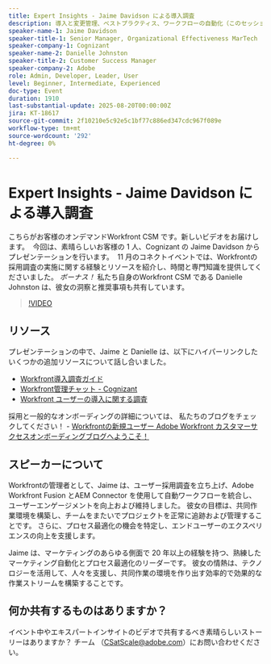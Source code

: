 ```yaml
---
title: Expert Insights - Jaime Davidson による導入調査
description: 導入と変更管理、ベストプラクティス、ワークフローの自動化（このセッションは導入調査、最適化、拡張プロセスに関するものなので、すべてが適切です
speaker-name-1: Jaime Davidson
speaker-title-1: Senior Manager, Organizational Effectiveness MarTech
speaker-company-1: Cognizant
speaker-name-2: Danielle Johnston
speaker-title-2: Customer Success Manager
speaker-company-2: Adobe
role: Admin, Developer, Leader, User
level: Beginner, Intermediate, Experienced
doc-type: Event
duration: 1910
last-substantial-update: 2025-08-20T00:00:00Z
jira: KT-18617
source-git-commit: 2f10210e5c92e5c1bf77c886ed347cdc967f089e
workflow-type: tm+mt
source-wordcount: '292'
ht-degree: 0%

---
```



# Expert Insights - Jaime Davidson による導入調査

こちらがお客様のオンデマンドWorkfront CSM です。新しいビデオをお届けします。  今回は、素晴らしいお客様の 1 人、Cognizant の Jaime Davidson からプレゼンテーションを行います。  11 月のコネクトイベントでは、Workfrontの採用調査の実施に関する経験とリソースを紹介し、時間と専門知識を提供してくださいました。 *ボーナス！* 私たち自身のWorkfront CSM である Danielle Johnston は、彼女の洞察と推奨事項も共有しています。

>[!VIDEO](https://video.tv.adobe.com/v/3469895/?learn=on&enablevpops)

## リソース

プレゼンテーションの中で、Jaime と Danielle は、以下にハイパーリンクしたいくつかの追加リソースについて話し合いました。

* [Workfront導入調査ガイド ](https://cdn.experience.workfront.com/Training/Guides/Customer+Success+at+Scale/Workfront+Guide+to+Adoption+Surveys)
* [Workfront管理チャット - Cognizant](https://cdn.experience.workfront.com/Training/Guides/Customer+Success+at+Scale/Workfront+-+Admin+Chat+20231113+final+GBC)
* [Workfront ユーザーの導入に関する調査 ](https://cdn.experience.workfront.com/Training/Guides/Customer+Success+at+Scale/Workfront+User+Adoption+Survey+2022+final_Admin+chat)

採用と一般的なオンボーディングの詳細については、 私たちのブログをチェックしてください！ - [Workfrontの新規ユーザー Adobe Workfront カスタマーサクセスオンボーディングブログへようこそ！](https://experienceleaguecommunities.adobe.com/t5/workfront-blogs/new-workfront-customers-welcome-to-the-adobe-workfront-customer/ba-p/635927)

## スピーカーについて

Workfrontの管理者として、Jaime は、ユーザー採用調査を立ち上げ、Adobe Workfront Fusion とAEM Connector を使用して自動ワークフローを統合し、ユーザーエンゲージメントを向上および維持しました。 彼女の目標は、共同作業環境を構築し、チームをまたいでプロジェクトを正常に追跡および管理することです。 さらに、プロセス最適化の機会を特定し、エンドユーザーのエクスペリエンスの向上を支援します。

Jaime は、マーケティングのあらゆる側面で 20 年以上の経験を持つ、熟練したマーケティング自動化とプロセス最適化のリーダーです。 彼女の情熱は、テクノロジーを活用して、人々を支援し、共同作業の環境を作り出す効率的で効果的な作業ストリームを構築することです。

## 何か共有するものはありますか？

イベント中やエキスパートインサイトのビデオで共有するべき素晴らしいストーリーはありますか？ チーム （[CSatScale@adobe.com](mailto:CSatScale@adobe.com)）にお問い合わせください。

